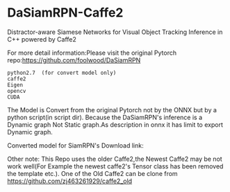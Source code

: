# DaSiamRPN-Caffe2
Distractor-aware Siamese Networks for Visual Object Tracking Inference in C++ powered by Caffe2

For more detail information:Please visit the original Pytorch repo:https://github.com/foolwood/DaSiamRPN

    python2.7  (for convert model only)
    caffe2
    Eigen
    opencv
    CUDA
The Model is Convert from the original Pytorch not by the ONNX but by a python script(in script dir).  Because the DaSiamRPN's inference is a Dynamic graph Not Static graph.As description in onnx it has limit to export Dynamic graph.

Converted model for SiamRPN's Download link:


Other note: This Repo uses the older Caffe2,the Newest Caffe2 may be not work well(For Example the newest caffe2's Tensor class has been removed the template etc.).
One of the Old Caffe2 can be clone from https://github.com/zj463261929/caffe2_old



